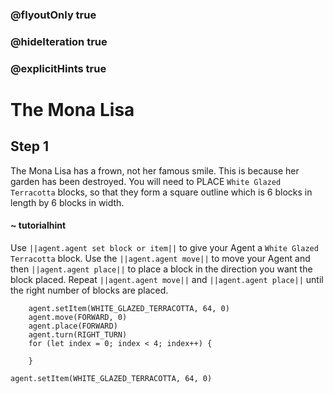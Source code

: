 ### @flyoutOnly true
### @hideIteration true
### @explicitHints true

# The Mona Lisa

## Step 1
The Mona Lisa has a frown, not her famous smile. This is because her garden has been destroyed. You will need to PLACE `White Glazed Terracotta` blocks, so that they form a square outline which is 6 blocks in length by 6 blocks in width.

#### ~ tutorialhint 
Use ``||agent.agent set block or item||`` to give your Agent a `White Glazed Terracotta` block. Use the ``||agent.agent move||`` to move your Agent and then ``||agent.agent place||`` to place a block in the direction you want the block placed. Repeat ``||agent.agent move||`` and ``||agent.agent place||`` until the right number of blocks are placed.

```ghost
    agent.setItem(WHITE_GLAZED_TERRACOTTA, 64, 0)
    agent.move(FORWARD, 0)
    agent.place(FORWARD)
    agent.turn(RIGHT_TURN)
    for (let index = 0; index < 4; index++) {
    	
    }
```
```template
agent.setItem(WHITE_GLAZED_TERRACOTTA, 64, 0)
```
```package
```
